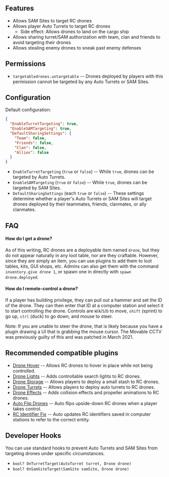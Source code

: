 ## Features

- Allows SAM Sites to target RC drones
- Allows player Auto Turrets to target RC drones
  - Side effect: Allows drones to land on the cargo ship
- Allows sharing turret/SAM authorization with team, clan and friends to avoid targeting their drones
- Allows stealing enemy drones to sneak past enemy defenses

## Permissions

- `targetabledrones.untargetable` -- Drones deployed by players with this permission cannot be targeted by any Auto Turrets or SAM Sites.

## Configuration

Default configuration:

```json
{
  "EnableTurretTargeting": true,
  "EnableSAMTargeting": true,
  "DefaultSharingSettings": {
    "Team": false,
    "Friends": false,
    "Clan": false,
    "Allies": false
  }
}
```

- `EnableTurretTargeting` (`true` or `false`) -- While `true`, drones can be targeted by Auto Turrets.
- `EnableSAMTargeting` (`true` or `false`) -- While `true`, drones can be targeted by SAM Sites.
- `DefaultSharingSettings` (each `true` or `false`) -- These settings determine whether a player's Auto Turrets or SAM Sites will target drones deployed by their teammates, friends, clanmates, or ally clanmates.

## FAQ

#### How do I get a drone?

As of this writing, RC drones are a deployable item named `drone`, but they do not appear naturally in any loot table, nor are they craftable. However, since they are simply an item, you can use plugins to add them to loot tables, kits, GUI shops, etc. Admins can also get them with the command `inventory.give drone 1`, or spawn one in directly with `spawn drone.deployed`.

#### How do I remote-control a drone?

If a player has building privilege, they can pull out a hammer and set the ID of the drone. They can then enter that ID at a computer station and select it to start controlling the drone. Controls are `W`/`A`/`S`/`D` to move, `shift` (sprint) to go up, `ctrl` (duck) to go down, and mouse to steer.

Note: If you are unable to steer the drone, that is likely because you have a plugin drawing a UI that is grabbing the mouse cursor. The Movable CCTV was previously guilty of this and was patched in March 2021.

## Recommended compatible plugins

- [Drone Hover](https://umod.org/plugins/drone-hover) -- Allows RC drones to hover in place while not being controlled.
- [Drone Lights](https://umod.org/plugins/drone-lights) -- Adds controllable search lights to RC drones.
- [Drone Storage](https://umod.org/plugins/drone-storage) -- Allows players to deploy a small stash to RC drones.
- [Drone Turrets](https://umod.org/plugins/drone-turrets) -- Allows players to deploy auto turrets to RC drones.
- [Drone Effects](https://umod.org/plugins/drone-effects) -- Adds collision effects and propeller animations to RC drones.
- [Auto Flip Drones](https://umod.org/plugins/auto-flip-drones) -- Auto flips upside-down RC drones when a player takes control.
- [RC Identifier Fix](https://umod.org/plugins/rc-identifier-fix) -- Auto updates RC identifiers saved in computer stations to refer to the correct entity.

## Developer Hooks

You can use standard hooks to prevent Auto Turrets and SAM Sites from targeting drones under specific circumstances.
- `bool? OnTurretTarget(AutoTurret turret, Drone drone)`
- `bool? OnSamSiteTarget(SamSite samSite, Drone drone)`
